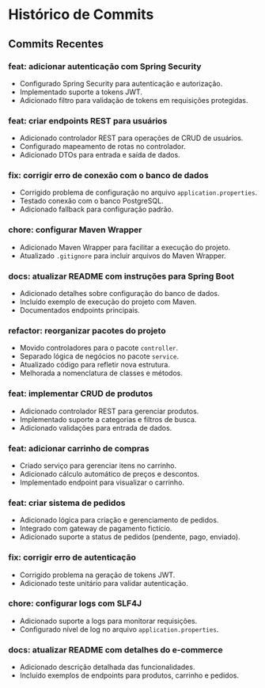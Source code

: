 # Histórico de Commits

## Commits Recentes

### feat: adicionar autenticação com Spring Security

- Configurado Spring Security para autenticação e autorização.
- Implementado suporte a tokens JWT.
- Adicionado filtro para validação de tokens em requisições protegidas.

### feat: criar endpoints REST para usuários

- Adicionado controlador REST para operações de CRUD de usuários.
- Configurado mapeamento de rotas no controlador.
- Adicionado DTOs para entrada e saída de dados.

### fix: corrigir erro de conexão com o banco de dados

- Corrigido problema de configuração no arquivo `application.properties`.
- Testado conexão com o banco PostgreSQL.
- Adicionado fallback para configuração padrão.

### chore: configurar Maven Wrapper

- Adicionado Maven Wrapper para facilitar a execução do projeto.
- Atualizado `.gitignore` para incluir arquivos do Maven Wrapper.

### docs: atualizar README com instruções para Spring Boot

- Adicionado detalhes sobre configuração do banco de dados.
- Incluído exemplo de execução do projeto com Maven.
- Documentados endpoints principais.

### refactor: reorganizar pacotes do projeto

- Movido controladores para o pacote `controller`.
- Separado lógica de negócios no pacote `service`.
- Atualizado código para refletir nova estrutura.
- Melhorada a nomenclatura de classes e métodos.

### feat: implementar CRUD de produtos

- Adicionado controlador REST para gerenciar produtos.
- Implementado suporte a categorias e filtros de busca.
- Adicionado validações para entrada de dados.

### feat: adicionar carrinho de compras

- Criado serviço para gerenciar itens no carrinho.
- Adicionado cálculo automático de preços e descontos.
- Implementado endpoint para visualizar o carrinho.

### feat: criar sistema de pedidos

- Adicionado lógica para criação e gerenciamento de pedidos.
- Integrado com gateway de pagamento fictício.
- Adicionado suporte a status de pedidos (pendente, pago, enviado).

### fix: corrigir erro de autenticação

- Corrigido problema na geração de tokens JWT.
- Adicionado teste unitário para validar autenticação.

### chore: configurar logs com SLF4J

- Adicionado suporte a logs para monitorar requisições.
- Configurado nível de log no arquivo `application.properties`.

### docs: atualizar README com detalhes do e-commerce

- Adicionado descrição detalhada das funcionalidades.
- Incluído exemplos de endpoints para produtos, carrinho e pedidos.
